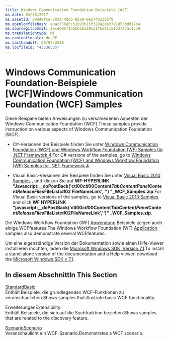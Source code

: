 ```yaml
---
title: Windows Communication Foundation-Beispiele [WCF]
ms.date: 03/30/2017
ms.assetid: 89d4efce-7832-4dd5-82a8-0e574b3302f9
ms.openlocfilehash: a8ac756a5c52093015f32942de3791853bdd17c4
ms.sourcegitcommit: 2eceb05f1a5bb261291a1f6a91c5153727ac1c19
ms.translationtype: MT
ms.contentlocale: de-DE
ms.lasthandoff: 09/04/2018
ms.locfileid: "43536535"
---
```

# <a name="windows-communication-foundation-wcf-samples"></a><span data-ttu-id="66736-102">Windows Communication Foundation-Beispiele [WCF]</span><span class="sxs-lookup"><span data-stu-id="66736-102">Windows Communication Foundation (WCF) Samples</span></span>
<span data-ttu-id="66736-103">Diese Beispiele bieten Anweisungen zu verschiedenen Aspekten der Windows Communication Foundation (WCF).</span><span class="sxs-lookup"><span data-stu-id="66736-103">These samples provide instruction on various aspects of Windows Communication Foundation (WCF).</span></span>  
  
-   <span data-ttu-id="66736-104">C#-Versionen der Beispiele finden Sie unter [Windows Communication Foundation (WCF) und Windows Workflow Foundation (WF) Samples für .NET Framework 4](https://go.microsoft.com/fwlink/?LinkId=150780).</span><span class="sxs-lookup"><span data-stu-id="66736-104">For C# versions of the samples, go to [Windows Communication Foundation (WCF) and Windows Workflow Foundation (WF) Samples for .NET Framework 4](https://go.microsoft.com/fwlink/?LinkId=150780).</span></span>  
  
-   <span data-ttu-id="66736-105">Visual Basic-Versionen der Beispiele finden Sie unter [Visual Basic 2010 Samples](https://go.microsoft.com/fwlink/?LinkID=193373) , und klicken Sie auf **WF-HYPERLINK "Javascript:__doPostBack('ctl00$ctl00$Content$TabContentPanel$Content$ReleaseFiles$FileList$ctl02$ FileNameLink', '') "_WCF_Samples.zip**.</span><span class="sxs-lookup"><span data-stu-id="66736-105">For Visual Basic versions of the samples, go to [Visual Basic 2010 Samples](https://go.microsoft.com/fwlink/?LinkID=193373) and click **WF HYPERLINK "javascript:__doPostBack('ctl00$ctl00$Content$TabContentPanel$Content$ReleaseFiles$FileList$ctl02$FileNameLink','')" _WCF_Samples.zip**.</span></span>  
  
 <span data-ttu-id="66736-106">Die Windows Workflow Foundation (WF) [Anwendung](../../../../docs/framework/windows-workflow-foundation/samples/application.md) Beispiele zeigen auch einige WCFfeatures.</span><span class="sxs-lookup"><span data-stu-id="66736-106">The Windows Workflow Foundation (WF) [Application](../../../../docs/framework/windows-workflow-foundation/samples/application.md) samples also demonstrate several WCFfeatures.</span></span>  
  
 <span data-ttu-id="66736-107">Um eine eigenständige Version der Dokumentation sowie einen Hilfe-Viewer installieren möchten, laden die [Microsoft Windows SDK, Version 7.1](https://go.microsoft.com/fwlink/?LinkID=194146).</span><span class="sxs-lookup"><span data-stu-id="66736-107">To install a stand-alone version of the documentation and a Help viewer, download the [Microsoft Windows SDK v 7.1](https://go.microsoft.com/fwlink/?LinkID=194146).</span></span>  
  
## <a name="in-this-section"></a><span data-ttu-id="66736-108">In diesem Abschnitt</span><span class="sxs-lookup"><span data-stu-id="66736-108">In This Section</span></span>  
 [<span data-ttu-id="66736-109">Standard</span><span class="sxs-lookup"><span data-stu-id="66736-109">Basic</span></span>](../../../../docs/framework/wcf/samples/basic.md)  
 <span data-ttu-id="66736-110">Enthält Beispiele, die grundlegenden WCF-Funktionen zu veranschaulichen.</span><span class="sxs-lookup"><span data-stu-id="66736-110">Shows samples that illustrate basic WCF functionality.</span></span>  
  
 <span data-ttu-id="66736-111">Erweiterungen</span><span class="sxs-lookup"><span data-stu-id="66736-111">Extensibility</span></span>  
 <span data-ttu-id="66736-112">Enthält Beispiele, die sich auf die Suchfunktion beziehen.</span><span class="sxs-lookup"><span data-stu-id="66736-112">Shows samples that are related to the discovery feature.</span></span>  
  
 [<span data-ttu-id="66736-113">Szenario</span><span class="sxs-lookup"><span data-stu-id="66736-113">Scenario</span></span>](../../../../docs/framework/wcf/samples/scenario.md)  
 <span data-ttu-id="66736-114">Veranschaulicht ein WCF-Szenario.</span><span class="sxs-lookup"><span data-stu-id="66736-114">Demonstrates a WCF scenario.</span></span>
